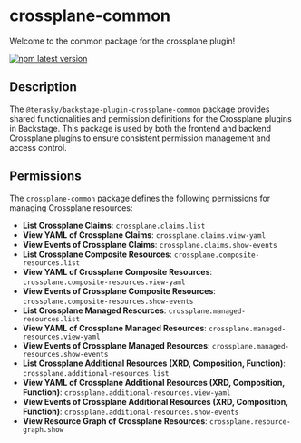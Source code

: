 # crossplane-common

Welcome to the common package for the crossplane plugin!

[![npm latest version](https://img.shields.io/npm/v/@terasky/backstage-plugin-crossplane-common/latest.svg)](https://www.npmjs.com/package/@terasky/backstage-plugin-crossplane-common)

## Description

The `@terasky/backstage-plugin-crossplane-common` package provides shared functionalities and permission definitions for the Crossplane plugins in Backstage. This package is used by both the frontend and backend Crossplane plugins to ensure consistent permission management and access control.

## Permissions

The `crossplane-common` package defines the following permissions for managing Crossplane resources:

- **List Crossplane Claims**: `crossplane.claims.list`
- **View YAML of Crossplane Claims**: `crossplane.claims.view-yaml`
- **View Events of Crossplane Claims**: `crossplane.claims.show-events`
- **List Crossplane Composite Resources**: `crossplane.composite-resources.list`
- **View YAML of Crossplane Composite Resources**: `crossplane.composite-resources.view-yaml`
- **View Events of Crossplane Composite Resources**: `crossplane.composite-resources.show-events`
- **List Crossplane Managed Resources**: `crossplane.managed-resources.list`
- **View YAML of Crossplane Managed Resources**: `crossplane.managed-resources.view-yaml`
- **View Events of Crossplane Managed Resources**: `crossplane.managed-resources.show-events`
- **List Crossplane Additional Resources (XRD, Composition, Function)**: `crossplane.additional-resources.list`
- **View YAML of Crossplane Additional Resources (XRD, Composition, Function)**: `crossplane.additional-resources.view-yaml`
- **View Events of Crossplane Additional Resources (XRD, Composition, Function)**: `crossplane.additional-resources.show-events`
- **View Resource Graph of Crossplane Resources**: `crossplane.resource-graph.show`
